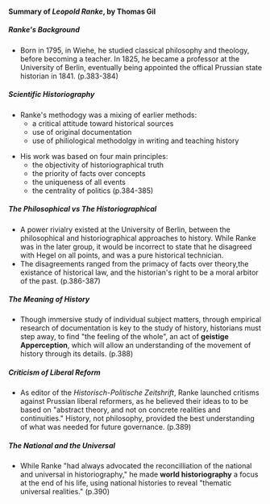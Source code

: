 #### Summary of _Leopold Ranke_, by Thomas Gil

##### Ranke's Background
- Born in 1795, in Wiehe, he studied classical philosophy and theology, before becoming a teacher.  In 1825, he became a professor at the University of Berlin, eventually being appointed the offical Prussian state historian in 1841. (p.383-384)
##### Scientific Historiography
- Ranke's methodogy was a mixing of earlier methods: 
    * a critical attitude toward historical sources
    * use of original documentation
    * use of philiological methodolgy in writing and teaching history
* His work was based on four main principles:
    * the objectivity of historiographical truth
    * the priority of facts over concepts
    * the uniqueness of all events
    * the centrality of politics (p.384-385)
  
##### The Philosophical vs The Historiographical
* A power rivialry existed at the University of Berlin, between the philosophical and historiographical approaches to history.  While Ranke was in the later group, it would be incorrect to state that he disagreed with Hegel on all points, and was a pure historical technician. 
* The disagreements ranged from the primacy of facts over theory,the existance of historical law, and the historian's right to be a moral arbitor of the past. (p.386-387)
##### The Meaning of History
- Though immersive study of individual subject matters, through empirical research of documentation is key to the study of history, historians must step away, to find "the feeling of the whole", an act of **geistige Apperception**, which will allow an understanding of the movement of history through its details. (p.388)
##### Criticism of Liberal Reform
- As editor of the _Historisch-Politische Zeitshrift_, Ranke launched critisms against Prussian liberal reformers, as he believed their ideas to to be based on "abstract theory, and not on concrete realities and continuities."  History, not philosophy, provided the best understanding of what was needed for future governance. (p.389)
##### The National and the Universal
* While Ranke "had always advocated the reconcilliation of the national and universal in historiography," he made **world historiography** a focus at the end of his life, using national histories to reveal "thematic universal realities." (p.390)
